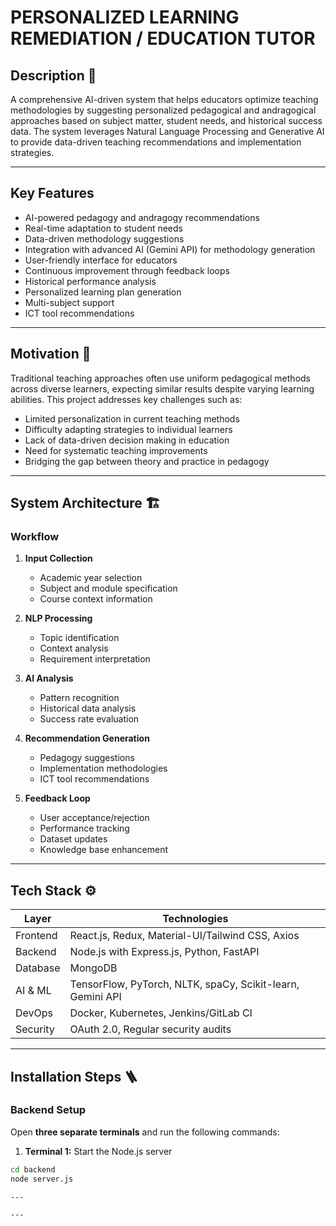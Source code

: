 # PERSONALIZED LEARNING REMEDIATION / EDUCATION TUTOR

## Description 📝  
A comprehensive AI-driven system that helps educators optimize teaching methodologies by suggesting personalized pedagogical and andragogical approaches based on subject matter, student needs, and historical success data. The system leverages Natural Language Processing and Generative AI to provide data-driven teaching recommendations and implementation strategies.

---

## Key Features  
- AI-powered pedagogy and andragogy recommendations  
- Real-time adaptation to student needs  
- Data-driven methodology suggestions  
- Integration with advanced AI (Gemini API) for methodology generation  
- User-friendly interface for educators  
- Continuous improvement through feedback loops  
- Historical performance analysis  
- Personalized learning plan generation  
- Multi-subject support  
- ICT tool recommendations  

---

## Motivation 🎯  
Traditional teaching approaches often use uniform pedagogical methods across diverse learners, expecting similar results despite varying learning abilities. This project addresses key challenges such as:  
- Limited personalization in current teaching methods  
- Difficulty adapting strategies to individual learners  
- Lack of data-driven decision making in education  
- Need for systematic teaching improvements  
- Bridging the gap between theory and practice in pedagogy  

---

## System Architecture 🏗️  

### Workflow  
1. **Input Collection**  
   - Academic year selection  
   - Subject and module specification  
   - Course context information  

2. **NLP Processing**  
   - Topic identification  
   - Context analysis  
   - Requirement interpretation  

3. **AI Analysis**  
   - Pattern recognition  
   - Historical data analysis  
   - Success rate evaluation  

4. **Recommendation Generation**  
   - Pedagogy suggestions  
   - Implementation methodologies  
   - ICT tool recommendations  

5. **Feedback Loop**  
   - User acceptance/rejection  
   - Performance tracking  
   - Dataset updates  
   - Knowledge base enhancement  

---

## Tech Stack ⚙️

| Layer       | Technologies                             |
|-------------|----------------------------------------|
| Frontend    | React.js, Redux, Material-UI/Tailwind CSS, Axios  |
| Backend     | Node.js with Express.js, Python, FastAPI            |
| Database    | MongoDB                                 |
| AI & ML     | TensorFlow, PyTorch, NLTK, spaCy, Scikit-learn, Gemini API  |
| DevOps      | Docker, Kubernetes, Jenkins/GitLab CI   |
| Security    | OAuth 2.0, Regular security audits      |

---

## Installation Steps 🪜  

### Backend Setup  
Open **three separate terminals** and run the following commands:

1. **Terminal 1:** Start the Node.js server  
```bash
cd backend  
node server.js  

---

---

